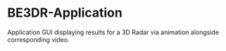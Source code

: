 # BE3DR-Application
Application GUI displaying results for a 3D Radar via animation alongside corresponding video.
